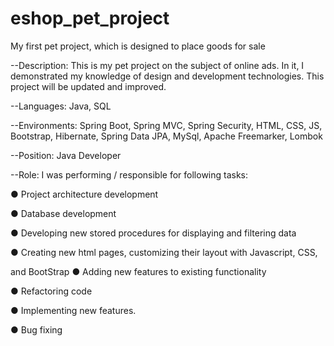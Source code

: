 # eshop_pet_project
 My first pet project, which is designed to place goods for sale

--Description: This is my pet project on the subject of online ads. In it, I 
demonstrated my knowledge of design and development technologies. This project will be updated and improved.

--Languages: Java, SQL

--Environments: Spring Boot, Spring MVC, Spring Security, HTML, CSS, JS,
Bootstrap, Hibernate, Spring Data JPA, MySql, Apache Freemarker, 
Lombok

--Position: Java Developer

--Role: I was performing / responsible for following tasks:

● Project architecture development

● Database development

● Developing new stored procedures for displaying and filtering data

● Creating new html pages, customizing their layout with Javascript, CSS,

and BootStrap
● Adding new features to existing functionality

● Refactoring code

● Implementing new features.

● Bug fixing
